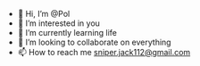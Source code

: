- 👋 Hi, I’m @Pol
- 👀 I’m interested in you
- 🌱 I’m currently learning life
- 💞️ I’m looking to collaborate on everything
- 📫 How to reach me sniper.jack112@gmail.com

<!---
DevilMaster18/DevilMaster18 is a ✨ special ✨ repository because its `README.md` (this file) appears on your GitHub profile.
You can click the Preview link to take a look at your changes.
--->
